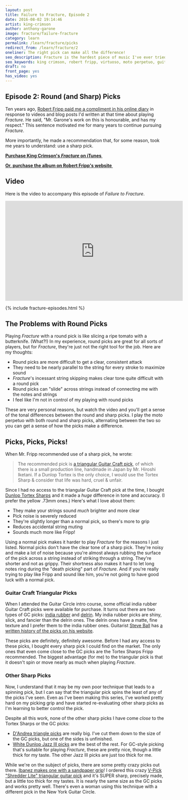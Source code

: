 ```yaml
---
layout: post
title: Failure to Fracture, Episode 2
date: 2016-08-02 19:14:46
artist: king-crimson
author: anthony-garone
image: fracture/failure-fracture
category: learn
permalink: /learn/fracture/picks
redirect_from: /learn/fracture/2
oneliner: The right pick can make all the difference!
seo_description: Fracture is the hardest piece of music I've ever tried to learn. This episode focuses on guitar picks.
seo_keywords: king crimson, robert fripp, virtuoso, moto perpetuo, guitar craft, guitar circle, starless and bible black
draft: no
front_page: yes
has_video: yes
---
```

## Episode 2: Round (and Sharp) Picks

Ten years ago, [Robert Fripp paid me a compliment in his online diary](https://www.dgmlive.com/diaries.htm?entry=3463) in response to videos and blog posts I'd written at that time about playing *Fracture*. He said, "Mr. Garone's work on this is honourable, and has my respect." This sentence motivated me for many years to continue pursuing *Fracture*.

More importantly, he made a recommendation that, for some reason, took me years to understand: use a sharp pick.

**[Purchase King Crimson's *Fracture* on iTunes&nbsp;<i class="non-mwm fa fa-external-link-square"></i>](https://itunes.apple.com/us/album/fracture/id978457922?i=978458012)**

**[Or, purchase the album on Robert Fripp's website&nbsp;<i class="non-mwm fa fa-external-link-square"></i>](http://store.nexternal.com/dgm/starless-and-bible-black-c228.aspx)**

## Video

Here is the video to accompany this episode of *Failure to Fracture*.

<div class="video-wrapper"><iframe width="560" height="315" src="https://www.youtube.com/embed/p3vYVtplGi8" frameborder="0" allowfullscreen></iframe></div>

{% include fracture-episodes.html %}

## The Problems with Round Picks

Playing *Fracture* with a round pick is like slicing a ripe tomato with a butterknife. (What?!) In my experience, round picks are great for all sorts of players, but for *Fracture*, they're just not the right tool for the job. Here are my thoughts:

- Round picks are more difficult to get a clear, consistent attack
- They need to be nearly parallel to the string for every stroke to maximize sound
- *Fracture*'s incessant string skipping makes clear tone quite difficult with a round pick
- Round picks can "slide" across strings instead of connecting me with the notes and strings
- I feel like I'm not in control of my playing with round picks

These are very personal reasons, but watch the video and you'll get a sense of the tonal differences between the round and sharp picks. I play the moto perpetuo with both round and sharp picks, alternating between the two so you can get a sense of how the picks make a difference.

## Picks, Picks, Picks!

When Mr. Fripp recommended use of a sharp pick, he wrote:

> The recommended pick is [a triangular Guitar Craft pick](http://www.guitarcraftguitars.com/picks.html), of which there is a small production line, handmade in Japan by Mr. Hiroshi Iketani. If a Dunlop Tortex is the only choice, I would use the Tortex Sharp & consider that life was hard, cruel & unfair.

Since I had no access to the triangular Guitar Craft pick at the time, I bought [Dunlop Tortex Sharps](http://www.amazon.com/Dunlop-412P1-0-Tortex%C2%AE-Sharp-Players/dp/B000PTRJW8) and it made a *huge* difference in tone and accuracy. (I prefer the yellow .73mm ones.) Here's what I love about them:

- They make your strings sound *much* brighter and more clear
- Pick noise is severely reduced
- They're slightly longer than a normal pick, so there's more to grip
- Reduces accidental string muting
- Sounds much more like Fripp!

Using a normal pick makes it harder to play *Fracture* for the reasons I just listed. Normal picks don't have the clear tone of a sharp pick. They're noisy and make a lot of noise because you're almost always rubbing the surface of the pick across a string instead of striking through a string. They're shorter and not as grippy. Their shortness also makes it hard to let long notes ring during the "death picking" part of *Fracture*. And if you're really trying to play like Fripp and sound like him, you're not going to have good luck with a normal pick.

### Guitar Craft Triangular Picks

When I attended the Guitar Circle intro course, some official india rubber Guitar Craft picks were available for purchase. It turns out there are two types of GC picks: [india rubber](https://en.wikipedia.org/wiki/Natural_rubber) and [delrin](https://en.wikipedia.org/wiki/Polyoxymethylene). My india rubber picks are shiny, slick, and fancier than the delrin ones. The delrin ones have a matte, fine texture and I prefer them to the india rubber ones. Guitarist [Steve Ball](http://www.steveball.com/index.htm) has [a written history of the picks on his website](http://www.steveball.com/words/history/PickHistory/).

These picks are definitely, definitely awesome. Before I had any access to these picks, I bought every sharp pick I could find on the market. The only ones that even come close to the GC picks are the Tortex Sharps Fripp recommended. The biggest advantage (for me) to the triangular pick is that it doesn't spin or move nearly as much when playing *Fracture*.

### Other Sharp Picks

Now, I understand that it may be my own poor technique that leads to a spinning pick, but I can say that the triangular pick spins the least of any of the picks I've seen. Even as I've been making this series, I've worked pretty hard on my picking grip and have started re-evaluating other sharp picks as I'm learning to better control the pick.

Despite all this work, none of the other sharp picks I have come *close* to the Tortex Sharps or the GC picks:

- [D'Andrea triangle picks](http://www.amazon.com/DAndrea-TG355-96HV-Celluloid-Guitar/dp/B001RMDQCY) are really big. I've cut them down to the size of the GC picks, but one of the sides is unfinished.
- [White Dunlop Jazz III picks](http://www.amazon.com/Jim-Dunlop-478P-88-Tortex®-Players/dp/B00ISQCJRU) are the best of the rest. For GC-style picking that's suitable for playing *Fracture*, these are pretty nice, though a little thick for my taste. The other Jazz III picks are just too thick for me.

While we're on the subject of picks, there are some pretty crazy picks out there. [Ibanez makes one with a sandpaper grip](http://www.amazon.com/Ibanez-0-75mm-Sand-Grip-Plectrums/dp/B004CYEPGU)! I ordered this crazy [V-Pick "Shredder Lite" triangular guitar pick](https://www.v-picks.com/product/shredder-lite/) and it's SUPER sharp, precisely made, but a little too thick for my tastes. It is nearly the same size as the GC picks and works pretty well. There's even a woman using this technique with a different pick in the New York Guitar Circle.
